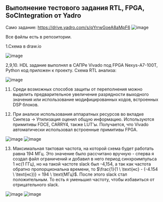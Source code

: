 ## Выполнение тестового задания RTL, FPGA, SoCIntegration от Yadro
Само задание: https://drive.yadro.com/s/qYrrwGoeA8aMpF6
![image](https://github.com/user-attachments/assets/74266a5a-e216-4861-9407-5a0ca43643f9)

Все файлы есть в репозитории.

1.Схема в draw.io

![image](https://github.com/user-attachments/assets/29d20ccf-c3f8-49bd-a921-a2b626022784)


2,9,10. HDL задание выполнял в САПРе Vivado под FPGA Nexys-A7-100T, Python код приложен к проекту.
Схема RTL анализа:

![image](https://github.com/user-attachments/assets/67642475-4512-460d-bbba-0fef027b37db)

11. Среди возможных способов защиты от переполнения можно выделить предварительное увеличение разрядности выходного значения или использование модифицированных кодов, встроенных DSP блоков.

12. При анализе использования аппаратных ресурсов во вкладке Синтеза -> Утилизация оценил общую информацию. Используются примитивы FDCE, CARRY4, также LUT'ы. Получается, что Vivado автоматически использовал встроенные примитивы FPGA.

![image](https://github.com/user-attachments/assets/cd4e6577-dc47-4c9a-a74b-97d13ec88556)
![image](https://github.com/user-attachments/assets/e7c52c0f-1843-4ad8-9cfa-6da627ebf88c)

13. Максимальная тактовая частота, на которой схема будет работать равна 194 МГц. Это значение было рассчитано вручную - сперва я создал файл ограничений и добавил в него период синхроимпульса 1 нс(1 ГГц), но на такой частоте slack был -4,154, а так как частота обратно пропорциональна времени, то $\frac{1}{1 \ \text{нс} - (-4.154 \ \text{нс})} = 194 \ \text{МГц}$.
После этого slack стал положительным. То есть я уменьшил частоту, чтобы избавиться от отрицательного slack.

![image](https://github.com/user-attachments/assets/8d28c69a-cfae-4eaa-9eb1-159e59151064)
![image](https://github.com/user-attachments/assets/89f58496-eccf-441d-bbf6-76562702266a)
